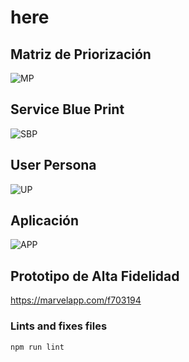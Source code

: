 # here


## Matriz de Priorización
![MP](https://i.imgur.com/N2Hpr66.jpg)

## Service Blue Print
![SBP](https://i.imgur.com/X41Ntlq.jpg)

## User Persona
![UP](https://i.imgur.com/XUKvnPp.jpg)

## Aplicación
![APP](https://i.imgur.com/8OIbNYK.jpg)

## Prototipo de Alta Fidelidad

https://marvelapp.com/f703194

### Lints and fixes files
```
npm run lint
```
